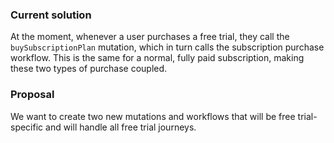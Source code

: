 ### Current solution
At the moment, whenever a user purchases a free trial, they call the `buySubscriptionPlan` mutation, which in turn calls the subscription purchase workflow. This is the same for a normal, fully paid subscription, making these two types of purchase coupled.

### Proposal
We want to create two new mutations and workflows that will be free trial-specific and will handle all free trial journeys.